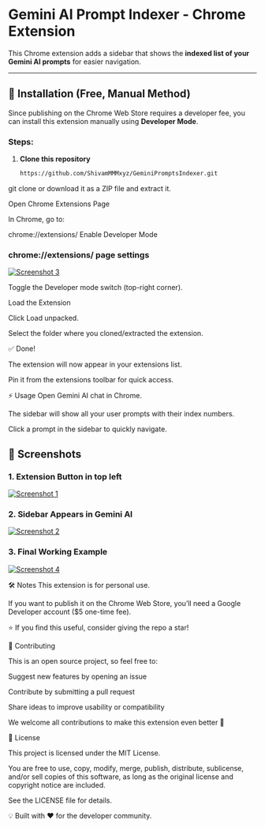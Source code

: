 # Gemini AI Prompt Indexer - Chrome Extension

This Chrome extension adds a sidebar that shows the **indexed list of your Gemini AI prompts** for easier navigation.

---

## 🚀 Installation (Free, Manual Method)

Since publishing on the Chrome Web Store requires a developer fee, you can install this extension manually using **Developer Mode**.

### Steps:

1. **Clone this repository**  
   ```bash
   https://github.com/ShivamMMMxyz/GeminiPromptsIndexer.git

  git clone or download it as a ZIP file and extract it.

Open Chrome Extensions Page

In Chrome, go to:

chrome://extensions/
Enable Developer Mode

###  chrome://extensions/  page settings 
[![Screenshot 3](screenshot/s3.png)](screenshot/s3.png)

Toggle the Developer mode switch (top-right corner).

Load the Extension

Click Load unpacked.

Select the folder where you cloned/extracted the extension.

✅ Done!

The extension will now appear in your extensions list.

Pin it from the extensions toolbar for quick access.


⚡ Usage
Open Gemini AI chat in Chrome.

The sidebar will show all your user prompts with their index numbers.

Click a prompt in the sidebar to quickly navigate.

## 📸 Screenshots

### 1. Extension Button in top left
[![Screenshot 1](screenshot/s1.png)](screenshot/s1.png)

### 2. Sidebar Appears in Gemini AI  
[![Screenshot 2](screenshot/s2.png)](screenshot/s2.png)



### 3. Final Working Example  
[![Screenshot 4](screenshot/s4.jpg)](screenshot/s4.jpg)




🛠️ Notes
This extension is for personal use.

If you want to publish it on the Chrome Web Store, you’ll need a Google Developer account ($5 one-time fee).

⭐ If you find this useful, consider giving the repo a star!


🤝 Contributing

This is an open source project, so feel free to:

Suggest new features by opening an issue

Contribute by submitting a pull request

Share ideas to improve usability or compatibility

We welcome all contributions to make this extension even better 🚀


📜 License

This project is licensed under the MIT License.

You are free to use, copy, modify, merge, publish, distribute, sublicense, and/or sell copies of this software, as long as the original license and copyright notice are included.

See the LICENSE
 file for details.

💡 Built with ❤️ for the developer community.
